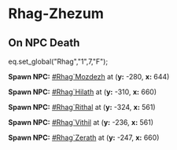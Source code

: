 # Rhag-Zhezum


## On NPC Death

eq.set_global("Rhag","1",7,"F");

**Spawn NPC:**  [\#Rhag\`Mozdezh](/npc/162192) at (**y:** -280, **x:** 644)

**Spawn NPC:**  [\#Rhag\`Hilath](/npc/162194) at (**y:** -310, **x:** 660)

**Spawn NPC:**  [\#Rhag\`Rithal](/npc/162196) at (**y:** -324, **x:** 561)

**Spawn NPC:**  [\#Rhag\`Vithil](/npc/162193) at (**y:** -236, **x:** 561)

**Spawn NPC:**  [\#Rhag\`Zerath](/npc/162195) at (**y:** -247, **x:** 660)